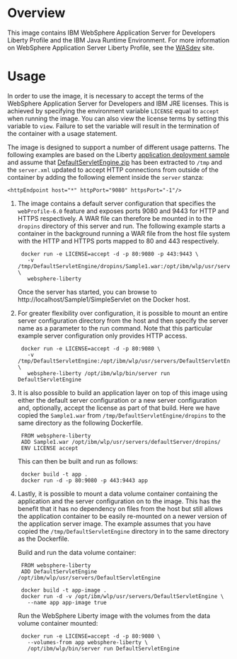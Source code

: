 # Overview

This image contains IBM WebSphere Application Server for Developers Liberty
Profile and the IBM Java Runtime Environment. For more information on WebSphere
Application Server Liberty Profile, see the [WASdev][getting-started] site.

# Usage

In order to use the image, it is necessary to accept the terms of the WebSphere
Application Server for Developers and IBM JRE licenses. This is achieved by
specifying the environment variable `LICENSE` equal to `accept` when running the
image. You can also view the license terms by setting this variable to
`view`. Failure to set the variable will result in the termination of the
container with a usage statement.

The image is designed to support a number of different usage
patterns. The following examples are based on the Liberty [application
deployment sample][sample] and assume that
[DefaultServletEngine.zip][zip] has been extracted to `/tmp` and the
`server.xml` updated to accept HTTP connections from outside of the
container by adding the following element inside the `server` stanza:

    <httpEndpoint host="*" httpPort="9080" httpsPort="-1"/>

1. The image contains a default server configuration that specifies the
`webProfile-6.0` feature and exposes ports 9080 and 9443 for HTTP and HTTPS
respectively. A WAR file can therefore be mounted in to the `dropins` directory
of this server and run. The following example starts a container in the
background running a WAR file from the host file system with the HTTP and HTTPS
ports mapped to 80 and 443 respectively.

        docker run -e LICENSE=accept -d -p 80:9080 -p 443:9443 \
          -v /tmp/DefaultServletEngine/dropins/Sample1.war:/opt/ibm/wlp/usr/servers/defaultServer/dropins/Sample1.war \
          websphere-liberty

    Once the server has started, you can browse to
    http://localhost/Sample1/SimpleServlet on the Docker host.

2. For greater flexibility over configuration, it is possible to mount
an entire server configuration directory from the host and then
specify the server name as a parameter to the run command. Note that
this particular example server configuration only provides HTTP
access.

        docker run -e LICENSE=accept -d -p 80:9080 \
          -v /tmp/DefaultServletEngine:/opt/ibm/wlp/usr/servers/DefaultServletEngine \
          websphere-liberty /opt/ibm/wlp/bin/server run DefaultServletEngine
    
3. It is also possible to build an application layer on top of this image using
either the default server configuration or a new server configuration and,
optionally, accept the license as part of that build. Here we have copied the
`Sample1.war` from `/tmp/DefaultServletEngine/dropins` to the same directory as
the following Dockerfile.

        FROM websphere-liberty
        ADD Sample1.war /opt/ibm/wlp/usr/servers/defaultServer/dropins/
        ENV LICENSE accept

    This can then be built and run as follows:

        docker build -t app .
        docker run -d -p 80:9080 -p 443:9443 app

4. Lastly, it is possible to mount a data volume container containing the
application and the server configuration on to the image. This has the benefit
that it has no dependency on files from the host but still allows the
application container to be easily re-mounted on a newer version of the
application server image. The example assumes that you have copied the
`/tmp/DefaultServletEngine` directory in to the same directory as the
Dockerfile.

    Build and run the data volume container:
    
        FROM websphere-liberty
        ADD DefaultServletEngine /opt/ibm/wlp/usr/servers/DefaultServletEngine
    
        docker build -t app-image .
        docker run -d -v /opt/ibm/wlp/usr/servers/DefaultServletEngine \
          --name app app-image true
    
    Run the WebSphere Liberty image with the volumes from the data
    volume container mounted:

        docker run -e LICENSE=accept -d -p 80:9080 \
          --volumes-from app websphere-liberty \
          /opt/ibm/wlp/bin/server run DefaultServletEngine

[getting-started]: https://developer.ibm.com/wasdev/docs/category/getting-started/
[sample]: https://developer.ibm.com/wasdev/docs/article_appdeployment/
[zip]: https://www.ibm.com/developerworks/mydeveloperworks/blogs/wasdev/resource/DefaultServletEngine.zip
